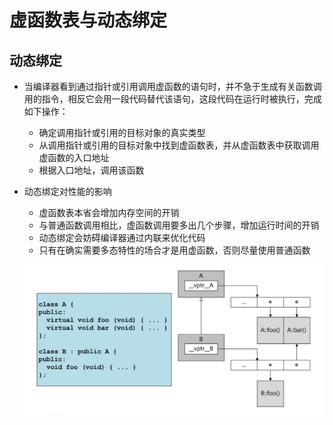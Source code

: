 # 虚函数表与动态绑定

## 动态绑定

* 当编译器看到通过指针或引用调用虚函数的语句时，并不急于生成有关函数调用的指令，相反它会用一段代码替代该语句，这段代码在运行时被执行，完成如下操作：
    * 确定调用指针或引用的目标对象的真实类型
    * 从调用指针或引用的目标对象中找到虚函数表，并从虚函数表中获取调用虚函数的入口地址
    * 根据入口地址，调用该函数

* 动态绑定对性能的影响
    * 虚函数表本省会增加内存空间的开销
    * 与普通函数调用相比，虚函数调用要多出几个步骤，增加运行时间的开销
    * 动态绑定会妨碍编译器通过内联来优化代码
    * 只有在确实需要多态特性的场合才是用虚函数，否则尽量使用普通函数

    ![vtable](../../docs/pics/vtable.png)












